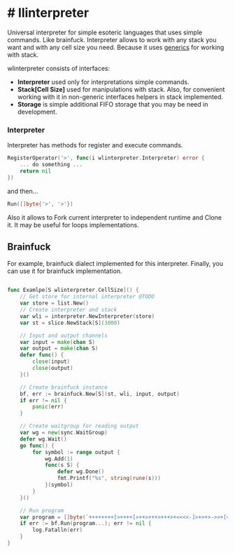 # # llinterpreter

Universal interpreter for simple esoteric languages that uses simple commands. Like brainfuck. Interpreter allows to work with any stack you want and with any cell size you need.
Because it uses [generics](https://go.dev/doc/tutorial/generics) for working with stack.


wlinterpreter consists of interfaces:
- **Interpreter** used only for interpretations simple commands.
- **Stack[Cell Size]** used for manipulations with stack. Also, for convenient working with it in non-generic interfaces helpers in stack implemented.
- **Storage** is simple additional FIFO storage that you may be need in development.


### Interpreter
Interpreter has methods for register and execute commands. 
```go
RegisterOperator('>', func(i wlinterpreter.Interpreter) error {
    ... do something ...
    return nil
})
```
and then...
```go
Run([]byte{'>', '>'})
```
Also it allows to Fork current interpreter to independent runtime and Clone it. It may be useful for loops implementations. 


## Brainfuck

For example, brainfuck dialect implemented for this interpreter. 
Finally, you can use it for brainfuck implementation.  

```go

func Examlpe[S wlinterpreter.CellSize]() {
	// Get store for internal interpreter @TODO
	var store = list.New()
	// Create interpreter and stack
	var wli = interpreter.NewInterpreter(store)
	var st = slice.NewStack[S](3000)

	// Input and output channels
	var input = make(chan S)
	var output = make(chan S)
	defer func() {
		close(input)
		close(output)
	}()

	// Create brainfuck instance
	bf, err := brainfuck.New[S](st, wli, input, output)
	if err != nil {
		panic(err)
	}

	// Create waitgroup for reading output
	var wg = new(sync.WaitGroup)
	defer wg.Wait()
	go func() {
		for symbol := range output {
			wg.Add(1)
			func(s S) {
				defer wg.Done()
				fmt.Printf("%s", string(rune(s)))
			}(symbol)
		}
	}()

	// Run program
	var program = []byte(`++++++++[>++++[>++>+++>+++>+<<<<-]>+>+>->>+[<]<-]>>.>---.+++++++..+++.>>.<-.<.+++.------.--------.>>+.>++.`)
	if err := bf.Run(program...); err != nil {
		log.Fatalln(err)
	}
}
```